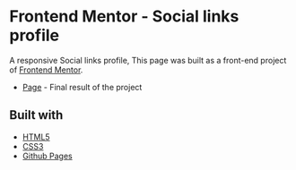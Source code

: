# Frontend Mentor - Social links profile

A responsive Social links profile, This page was built as a front-end project of [Frontend Mentor](https://www.frontendmentor.io/challenges/social-links-profile-UG32l9m6dQ).

- [Page](https://sabiqhashil.github.io/blog_preview-responsive/) - Final result of the project

## Built with

- [HTML5](https://developer.mozilla.org/es/docs/HTML/HTML5)
- [CSS3](https://developer.mozilla.org/es/docs/Web/CSS/CSS3)
- [Github Pages](https://pages.github.com/)
